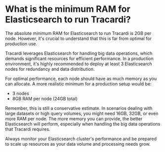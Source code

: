 # What is the minimum RAM for Elasticsearch to run Tracardi?

The absolute minimum RAM for Elasticsearch to run Tracardi is 2GB per node. However, it's crucial to understand that
this is far from optimal for production use.

Tracardi leverages Elasticsearch for handling big data operations, which demands significant resources for efficient
performance. In a production environment, it's highly recommended to deploy at least 3 Elasticsearch nodes for
redundancy and data distribution.

For optimal performance, each node should have as much memory as you can allocate. A more realistic minimum for a
production setup would be:

- 3 nodes
- 8GB RAM per node (24GB total)

Remember, this is still a conservative estimate. In scenarios dealing with large datasets or high query volumes, you
might need 16GB, 32GB, or even more RAM per node. The more memory you can provide, the better Elasticsearch will
perform, especially when handling the big data operations that Tracardi requires.

Always monitor your Elasticsearch cluster's performance and be prepared to scale up resources as your data volume and
processing needs grow.